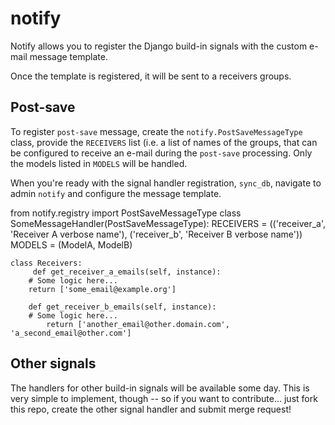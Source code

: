 notify
======

Notify allows you to register the Django build-in signals with the custom e-mail message template.

Once the template is registered, it will be sent to a receivers groups.


Post-save
-----------------------
To register `post-save` message, create the `notify.PostSaveMessageType`
class, provide the `RECEIVERS` list (i.e. a list of names of the groups, that
can be configured to receive an e-mail during the `post-save` processing. Only
the models listed in `MODELS` will be handled.

When you're ready with the signal handler registration, `sync_db`, navigate to 
admin `notify` and configure the message template. 

from notify.registry import PostSaveMessageType
class SomeMessageHandler(PostSaveMessageType):
    RECEIVERS = (('receiver_a', 'Receiver A verbose name'), ('receiver_b', 'Receiver B verbose name'))
    MODELS = (ModelA, ModelB)
				
    class Receivers:
         def get_receiver_a_emails(self, instance):
	    # Some logic here...	
	    return ['some_email@example.org']

        def get_receiver_b_emails(self, instance):
	    # Some logic here...	
            return ['another_email@other.domain.com', 'a_second_email@other.com']
 
Other signals
-----------------
The handlers for other build-in signals will be available some day. This is very
simple to implement, though -- so if you want to contribute... just fork this repo,
create the other signal handler and submit merge request!